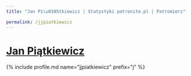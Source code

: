 ```yaml
---
title: "Jan Pi\u0105tkiewicz | Statystyki patronite.pl | Patromierz"

permalink: /jjpiatkiewicz
---
```


# [Jan Piątkiewicz](https://patronite.pl/jjpiatkiewicz)

{% include profile.md name="jjpiatkiewicz" prefix="j" %}
